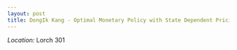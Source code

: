```yaml
---
layout: post
title: DongIk Kang - Optimal Monetary Policy with State Dependent Pricing (August 24)
---
```



*Location:* Lorch 301

